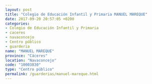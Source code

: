 ```yaml
---
layout: post
title: "Colegio de Educación Infantil y Primaria MANUEL MAREQUE"
date: 2017-09-20 20:57:05 +0200
categories:
- Colegio de Educación Infantil y Primaria
- caceres
- navaconcejo
- Centro público
- guarderia
name: "MANUEL MAREQUE"
province: "Cáceres"
location: "Navaconcejo"
code: "10003830"
type: "Centro público"
permalink: /guarderias/manuel-mareque.html
---
```

